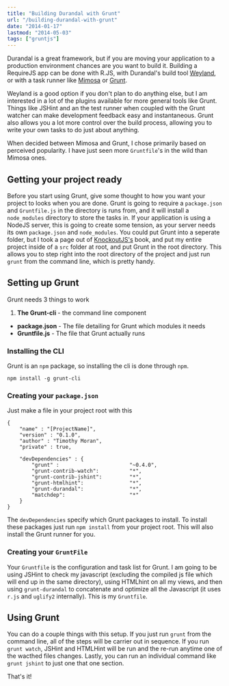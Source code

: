 ```yaml
---
title: "Building Durandal with Grunt"
url: "/building-durandal-with-grunt"
date: "2014-01-17"
lastmod: "2014-05-03"
tags: ["gruntjs"]
---
```


Durandal is a great framework, but if you are moving your application to a production environment chances are you want to build it. Building a RequireJS app can be done with R.JS, with Durandal's build tool [Weyland](https://github.com/BlueSpire/Weyland), or with a task runner like [Mimosa](http://mimosa.io/) or [Grunt](http://gruntjs.com/).

Weyland is a good option if you don't plan to do anything else, but I am interested in a lot of the plugins available for more general tools like Grunt. Things like JSHint and an the test runner when coupled with the Grunt watcher can make development feedback easy and instantaneous. Grunt also allows you a lot more control over the build process, allowing you to write your own tasks to do just about anything.

When decided between Mimosa and Grunt, I chose primarily based on perceived popularity. I have just seen more `Gruntfile`'s in the wild than Mimosa ones.

## Getting your project ready

Before you start using Grunt, give some thought to how you want your project to looks when you are done. Grunt is going to require a `package.json` and `Gruntfile.js` in the directory is runs from, and it will install a `node_modules` directory to store the tasks in. If your application is using a NodeJS server, this is going to create some tension, as your server needs its own `package.json` and `node_modules`. You could put Grunt into a seperate folder, but I took a page out of [KnockoutJS's](https://github.com/knockout/knockout) book, and put my entire project inside of a `src` folder at root, and put Grunt in the root directory. This allows you to step right into the root directory of the project and just run `grunt` from the command line, which is pretty handy.

## Setting up Grunt

Grunt needs 3 things to work

1. **The Grunt-cli** - the command line component

- **package.json** - The file detailing for Grunt which modules it needs
- **Gruntfile.js** - The file that Grunt actually runs

### Installing the CLI

Grunt is an `npm` package, so installing the cli is done through `npm`.

    npm install -g grunt-cli
    

### Creating your `package.json`

Just make a file in your project root with this

    {
        "name" : "[ProjectName]",
        "version" : "0.1.0",
        "author" : "Timothy Moran",
        "private" : true,
    
        "devDependencies" : {
            "grunt" :						"~0.4.0",
            "grunt-contrib-watch":			"*",
            "grunt-contrib-jshint":			"*",
            "grunt-htmlhint":			    "*",
            "grunt-durandal":				"*",
            "matchdep":						"*"
        } 
    }
    

The `devDependencies` specify which Grunt packages to install. To install these packages just run `npm install` from your project root. This will also install the Grunt runner for you.

### Creating your `GruntFile`

Your `Gruntfile` is the configuration and task list for Grunt. I am going to be using JSHint to check my javascript (excluding the compiled js file which will end up in the same directory), using HTMLhint on all my views, and then using `grunt-durandal` to concatenate and optimize all the Javascript (it uses `r.js` and `uglify2` internally). This is my `Gruntfile`.

## Using Grunt

You can do a couple things with this setup. If you just run `grunt` from the command line, all of the steps will be carrier out in sequence. If you run `grunt watch`, JSHint and HTMLHint will be run and the re-run anytime one of the wacthed files changes. Lastly, you can run an individual command like `grunt jshint` to just one that one section.

That's it!
